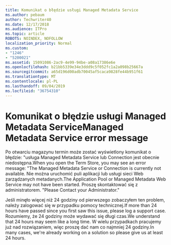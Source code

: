 ```yaml
---
title: Komunikat o błędzie usługi Managed Metadata Service
ms.author: pebaum
author: Techwriter40
ms.date: 12/17/2018
ms.audience: ITPro
ms.topic: article
ROBOTS: NOINDEX, NOFOLLOW
localization_priority: Normal
ms.custom:
- "1246"
- "5200021"
ms.assetid: 15091086-2ac9-4e99-94be-a08a17386e6e
ms.openlocfilehash: b21bb5339e34e3ddd9c5f052fc1a2a098b25667a
ms.sourcegitcommit: a65d196d00adb70045af5caca9828fe44b951f61
ms.translationtype: MT
ms.contentlocale: pl-PL
ms.lasthandoff: 09/04/2019
ms.locfileid: "36754310"
---
```

# <a name="managed-metadata-service-error-message"></a><span data-ttu-id="29e9f-102">Komunikat o błędzie usługi Managed Metadata Service</span><span class="sxs-lookup"><span data-stu-id="29e9f-102">Managed Metadata Service error message</span></span>

<span data-ttu-id="29e9f-103">Po otwarciu magazynu termin może zostać wyświetlony komunikat o błędzie: "usługa Managed Metadata Service lub Connection jest obecnie niedostępna.</span><span class="sxs-lookup"><span data-stu-id="29e9f-103">When you open the Term Store, you may see an error message: "The Managed Metadata Service or Connection is currently not available.</span></span> <span data-ttu-id="29e9f-104">Nie można uruchomić puli aplikacji lub usługi sieci Web zarządzanych metadanych.</span><span class="sxs-lookup"><span data-stu-id="29e9f-104">The Application Pool or Managed Metadata Web Service may not have been started.</span></span> <span data-ttu-id="29e9f-105">Proszę skontaktować się z administratorem. "</span><span class="sxs-lookup"><span data-stu-id="29e9f-105">Please Contact your Administrator."</span></span>
  
<span data-ttu-id="29e9f-106">Jeśli minęło więcej niż 24 godziny od pierwszego zobaczyłem ten problem, należy zalogować się w przypadku pomocy technicznej.</span><span class="sxs-lookup"><span data-stu-id="29e9f-106">If more than 24 hours have passed since you first saw this issue, please log a support case.</span></span> <span data-ttu-id="29e9f-107">Rozumiemy, że 24 godziny może wydawać się długi czas.</span><span class="sxs-lookup"><span data-stu-id="29e9f-107">We understand that 24 hours may seem like a long time.</span></span> <span data-ttu-id="29e9f-108">W wielu przypadkach pracujemy już nad rozwiązaniem, więc proszę dać nam co najmniej 24 godziny.</span><span class="sxs-lookup"><span data-stu-id="29e9f-108">In many cases, we're already working on a solution so please give us at least 24 hours.</span></span>
  